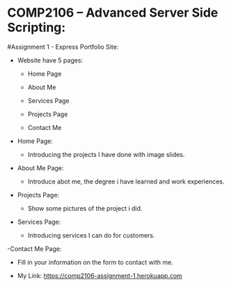 
# COMP2106 – Advanced Server Side Scripting:
#Assignment 1 - Express Portfolio Site:


- Website have 5 pages:

  - Home Page

  - About Me

  - Services Page
  
  - Projects Page

  - Contact Me

- Home Page:

  - Introducing the projects I have done with image slides.

- About Me Page:

  - Introduce abot me, the degree i have learned and work experiences.

- Projects Page:

  - Show some pictures of the project i did.

- Services Page:

  - Introducing services I can do for customers.

-Contact Me Page:

  - Fill in your information on the form to contact with me.


- My Link: https://comp2106-assignment-1.herokuapp.com


